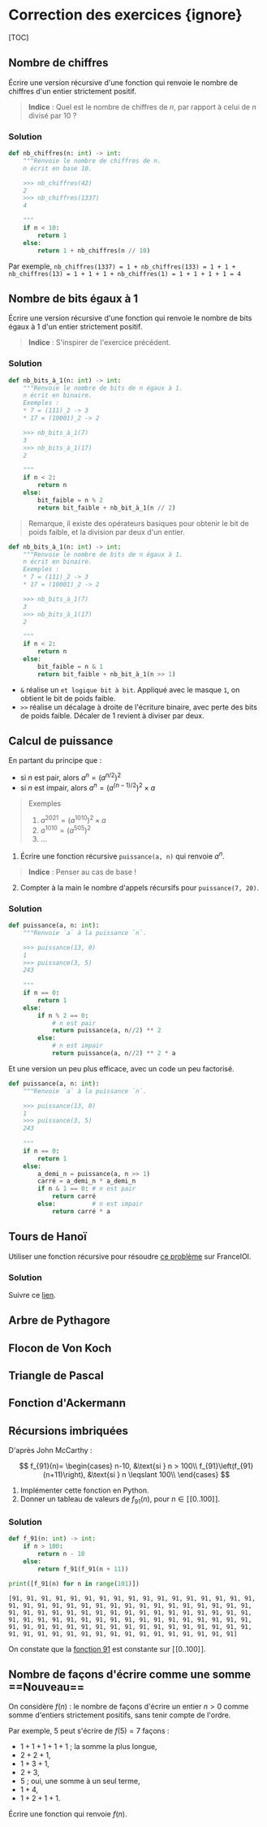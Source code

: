 # Correction des exercices {ignore}

[TOC]

## Nombre de chiffres
Écrire une version récursive d'une fonction qui renvoie le nombre de chiffres d'un entier strictement positif.
> **Indice** : Quel est le nombre de chiffres de $n$, par rapport à celui de $n$ divisé par $10$ ?


### Solution

```python
def nb_chiffres(n: int) -> int:
    """Renvoie le nombre de chiffres de n.
    n écrit en base 10.

    >>> nb_chiffres(42)
    2
    >>> nb_chiffres(1337)
    4

    """
    if n < 10:
        return 1
    else:
        return 1 + nb_chiffres(n // 10)
```

Par exemple, `nb_chiffres(1337) = 1 + nb_chiffres(133) = 1 + 1 + nb_chiffres(13) = 1 + 1 + 1 + nb_chiffres(1) = 1 + 1 + 1 + 1 = 4`


## Nombre de bits égaux à 1
Écrire une version récursive d'une fonction qui renvoie le nombre de bits égaux à $1$ d'un entier strictement positif.
> **Indice** : S'inspirer de l'exercice précédent.

### Solution

```python
def nb_bits_à_1(n: int) -> int:
    """Renvoie le nombre de bits de n égaux à 1.
    n écrit en binaire.
    Exemples :
    * 7 = (111)_2 -> 3
    * 17 = (10001)_2 -> 2

    >>> nb_bits_à_1(7)
    3
    >>> nb_bits_à_1(17)
    2

    """
    if n < 2:
        return n
    else:
        bit_faible = n % 2
        return bit_faible + nb_bit_à_1(n // 2)
```

> Remarque, il existe des opérateurs basiques pour obtenir le bit de poids faible, et la division par deux d'un entier.

```python
def nb_bits_à_1(n: int) -> int:
    """Renvoie le nombre de bits de n égaux à 1.
    n écrit en binaire.
    Exemples :
    * 7 = (111)_2 -> 3
    * 17 = (10001)_2 -> 2

    >>> nb_bits_à_1(7)
    3
    >>> nb_bits_à_1(17)
    2

    """
    if n < 2:
        return n
    else:
        bit_faible = n & 1
        return bit_faible + nb_bit_à_1(n >> 1)
```

* `&` réalise un `et logique bit à bit`. Appliqué avec le masque `1`, on obtient le bit de poids faible.
* `>>` réalise un décalage à droite de l'écriture binaire, avec perte des bits de poids faible. Décaler de 1 revient à diviser par deux.


## Calcul de puissance
En partant du principe que :
* si $n$ est pair, alors $a^n = \left(a^{n/2}\right)^2$
* si $n$ est impair, alors $a^n = \left(a^{(n-1)/2}\right)^2×a$

> Exemples 
> 1. $a^{2021} = (a^{1010})^2×a$
> 2. $a^{1010} = (a^{505})^2$
> 3. ...

1. Écrire une fonction récursive `puissance(a, n)` qui renvoie $a^n$.
> **Indice** : Penser au cas de base !
2. Compter à la main le nombre d'appels récursifs pour `puissance(7, 20)`.

### Solution
```python
def puissance(a, n: int):
    """Renvoie `a` à la puissance `n`.

    >>> puissance(13, 0)
    1
    >>> puissance(3, 5)
    243
    
    """
    if n == 0:
        return 1
    else:
        if n % 2 == 0:
            # n est pair
            return puissance(a, n//2) ** 2
        else:
            # n est impair
            return puissance(a, n//2) ** 2 * a
```

Et une version un peu plus efficace, avec un code un peu factorisé.

```python
def puissance(a, n: int):
    """Renvoie `a` à la puissance `n`.

    >>> puissance(13, 0)
    1
    >>> puissance(3, 5)
    243
    
    """
    if n == 0:
        return 1
    else:
        a_demi_n = puissance(a, n >> 1)
        carré = a_demi_n * a_demi_n
        if n & 1 == 0: # n est pair
            return carré
        else:          # n est impair
            return carré * a
```


## Tours de Hanoï
Utiliser une fonction récursive pour résoudre [ce problème]() sur FranceIOI.

### Solution
Suivre ce [lien](https://franckchambon.github.io/ClasseVirtuelle/Term_NSI/N3/8-R%C3%A9cursivit%C3%A9/4-Tours_de_Hano%C3%AF.html).

## Arbre de Pythagore
## Flocon de Von Koch
## Triangle de Pascal
## Fonction d'Ackermann
## Récursions imbriquées

D'après John McCarthy :

$$
f_{91}(n)=
\begin{cases}
n-10, &\text{si } n > 100\\
f_{91}\left(f_{91}(n+11)\right), &\text{si } n \leqslant 100\\
\end{cases}
$$

1. Implémenter cette fonction en Python.
2. Donner un tableau de valeurs de $f_{91}(n)$, pour $n\in [\![0..100]\!]$.

### Solution

```python
def f_91(n: int) -> int:
    if n > 100:
        return n - 10
    else:
        return f_91(f_91(n + 11))

print([f_91(n) for n in range(101)])
```

```
[91, 91, 91, 91, 91, 91, 91, 91, 91, 91, 91, 91, 91, 91, 91, 91, 91, 91, 91, 91, 91, 91, 91, 91, 91, 91, 91, 91, 91, 91, 91, 91, 91, 91, 91, 91, 91, 91, 91, 91, 91, 91, 91, 91, 91, 91, 91, 91, 91, 91, 91, 91, 91, 91, 91, 91, 91, 91, 91, 91, 91, 91, 91, 91, 91, 91, 91, 91, 91, 91, 91, 91, 91, 91, 91, 91, 91, 91, 91, 91, 91, 91, 91, 91, 91, 91, 91, 91, 91, 91, 91, 91, 91, 91, 91, 91, 91, 91, 91, 91, 91]
```

On constate que la [fonction 91](https://fr.wikipedia.org/wiki/Fonction_91_de_McCarthy) est constante sur $[\![0..100]\!]$.

## Nombre de façons d'écrire comme une somme ==**Nouveau**==
On considère $f(n)$ : le nombre de façons d'écrire un entier $n>0$ comme somme d'entiers strictement positifs, sans tenir compte de l'ordre.

Par exemple, $5$ peut s'écrire de $f(5) = 7$ façons :
* $1+1+1+1+1$ ; la somme la plus longue,
* $2+2+1$,
* $1+3+1$,
* $2+3$,
* $5$ ; oui, une somme à un seul terme,
* $1+4$,
* $1+2+1+1$.

Écrire une fonction qui renvoie $f(n)$.